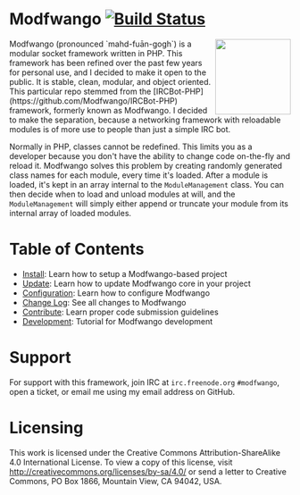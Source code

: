 Modfwango [![Build Status](http://bit.ly/1ntkobG)](http://bit.ly/1zg30fI)
=========

<img align="right" width=135 src="http://dpr.clayfreeman.com/1cc2Y+">
Modfwango (pronounced `mahd-fuān-gogh`) is a modular socket framework written in
PHP.  This framework has been refined over the past few years for personal use,
and I decided to make it open to the public.  It is stable, clean, modular, and
object oriented.  This particular repo stemmed from the
[IRCBot-PHP](https://github.com/Modfwango/IRCBot-PHP) framework, formerly known
as Modfwango.  I decided to make the separation, because a networking framework
with reloadable modules is of more use to people than just a simple IRC bot.

Normally in PHP, classes cannot be redefined.  This limits you as a developer
because you don't have the ability to change code on-the-fly and reload it.
Modfwango solves this problem by creating randomly generated class names for
each module, every time it's loaded.  After a module is loaded, it's kept in an
array internal to the `ModuleManagement` class.  You can then decide when to
load and unload modules at will, and the `ModuleManagement` will simply either
append or truncate your module from its internal array of loaded modules.

Table of Contents
=================

* [Install](/docs/INSTALL.md):  Learn how to setup a Modfwango-based project
* [Update](/docs/UPDATE.md):  Learn how to update Modfwango core in your project
* [Configuration](/docs/CONFIGURATION.md):  Learn how to configure Modfwango
* [Change Log](/docs/CHANGELOG.md):  See all changes to Modfwango
* [Contribute](/docs/CONTRIBUTE.md):  Learn proper code submission guidelines
* [Development](/docs/DEVELOPMENT.md):  Tutorial for Modfwango development

Support
=======

For support with this framework, join IRC at `irc.freenode.org` `#modfwango`,
open a ticket, or email me using my email address on GitHub.

Licensing
=========

This work is licensed under the Creative Commons Attribution-ShareAlike 4.0
International License. To view a copy of this license, visit
http://creativecommons.org/licenses/by-sa/4.0/ or send a letter to Creative
Commons, PO Box 1866, Mountain View, CA 94042, USA.
